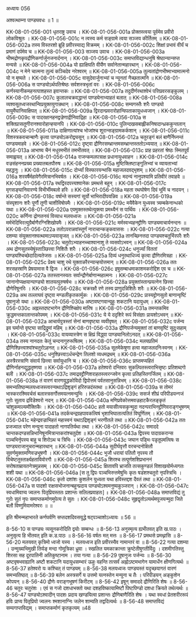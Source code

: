 अध्यायः 056

अश्वत्थाम्ना पाण्ड्यवधः ॥ 1 ॥

KK-08-01-056-001	धृतराष्ट्र उवाच ।
KK-08-01-056-001a	प्रोक्तस्त्वया पूर्वमेव प्रवीरो लोकविश्रुतः ।
KK-08-01-056-001c	न त्वस्य कर्म सङ्ग्रामे त्वया सञ्जय कीर्तितम् ॥
KK-08-01-056-002a	तस्य विस्तरशो ब्रूहि प्रवीरस्याद्य विक्रमम् ।
KK-08-01-056-002c	शिक्षां प्रभावं वीर्यं च प्रमाणं दर्पमेव च ॥
KK-08-01-056-003	सञ्जय उवाच ।
KK-08-01-056-003a	भीष्मद्रोणकृपद्रौणिकर्णार्जुनजनार्दनान् ।
KK-08-01-056-003c	समाप्तविद्यान्धनुषि श्रेष्ठान्यान्सप्त मन्यसे ॥
KK-08-01-056-004a	यो ह्याक्षिपति वीर्येण सर्वानेतान्महारथान् ।
KK-08-01-056-004c	न मेने चात्मना तुल्यं कञ्चिदेव नरेश्वरम् ॥
KK-08-01-056-005a	तुल्यतांद्रोणभीष्माभ्यामात्मनो यो न मृष्यते ।
KK-08-01-056-005c	वासुदेवार्जुनाभ्यां च न्यूनतां नैच्छतात्मनि ॥
KK-08-01-056-006a	स पाण्ड्योऽर्थपतिश्रेष्ठः सर्वशस्त्रभृतां वरः ।
KK-08-01-056-006c	कर्णस्यानीकमहनत्पाशहस्त इवान्तकः ॥
KK-08-01-056-007a	तदुदीर्णरथाश्वेभं पत्तिप्रवरसङ्कुलम् ।
KK-08-01-056-007c	कुलालचक्रवद्धान्तं पाण्ड्येनाभ्याहतं बलात् ॥
KK-08-01-056-008a	व्यश्वसूतध्वजरथान्विप्रयुक्तयुगान्रथान् ।
KK-08-01-056-008c	सम्यगस्तैः शरैः पाण्ड्यो वायुर्मेघानिवाक्षिपत् ॥
KK-08-01-056-009a	द्विरदान्प्रवरारोहान्विपताकायुधध्वजान् ।
KK-08-01-056-009c	स पादरक्षानहनद्वज्रेणाद्रीनिवाद्रिहा ॥
KK-08-01-056-010a	स शक्तिप्रासतूणीरानश्वारोहान्हयानपि ।
KK-08-01-056-010c	पुलिन्दखसबाह्लीकनिषादान्ध्रककुन्तलान् ॥
KK-08-01-056-011a	दाक्षिणात्यांश्च भोजांश्च शूरान्सङ्ग्रामकर्कशान् ।
KK-08-01-056-011c	विशस्त्रकवचान्बाणैः कृत्वा पाण्ड्योऽकरोद्व्यसून् ॥
KK-08-01-056-012a	चतुरङ्गं बलं बाणैर्निघ्नन्तं पाण्डयमाहवे ।
KK-08-01-056-012c	दृष्ट्वा द्रौणिरसम्भ्रान्तमसम्भ्रान्तस्ततोऽभ्ययात् ॥
KK-08-01-056-013a	आभाष्य चैनं मधुरमभीतं तमभीतवत् ।
KK-08-01-056-013c	प्राह प्रहरतां श्रेष्ठः स्मितपूर्वं समाह्वयत् ॥
KK-08-01-056-014a	राजन्कमलपत्राक्ष प्रधानायुधवाहन ।
KK-08-01-056-014c	वज्रसंहननप्रख्य प्रख्यातबलपौरुष ॥
KK-08-01-056-015a	मुष्टिक्लिष्टाङ्गुलिभ्यां च व्यायताभ्यां महद्धनुः ।
KK-08-01-056-015c	दोर्भ्यां विस्फारयन्भासि महाजलदवद्भृशम् ॥
KK-08-01-056-016a	शरवर्षैर्महावेगैरमित्रानभिवर्षतः ।
KK-08-01-056-016c	मदन्यं नानुपश्यामि प्रतिवीरं तवाहवे ॥
KK-08-01-056-017a	रथद्विरदपत्त्यश्वानेकः प्रमथसे बहून् ।
KK-08-01-056-017c	मृगसङ्घानिवारण्ये विभीर्भीमबलो हरिः ॥
KK-08-01-056-018a	महता रथघोषेण दिवं भूमिं च नादयन् ।
KK-08-01-056-018c	वर्षान्ते सस्यगां सूर्यो भाभिरादीपयन्निव ॥
KK-08-01-056-019a	संस्पृशानः शरैः पूर्णौ तूणी चाशीविषोपमैः ।
KK-08-01-056-019c	मयैवैकेन युध्यस्व त्र्यम्बकेनान्धको यथा ॥
KK-08-01-056-020a	एवमुक्तस्तथेत्युक्त्वा प्रमथ्यैनं स पार्थिवः ।
KK-08-01-056-020c	कर्णिना द्रोणतनयं विव्याध मलयध्वजः ॥
KK-08-01-056-021a	मर्मभेदिभिरत्युग्रैर्बाणैरग्निशिखोपमैः ।
KK-08-01-056-021c	मर्मस्वभ्यहनद्द्रौणिः पाण्ड्यमाचार्यनन्दनः ॥
KK-08-01-056-022a	ततोऽपरान्नवांस्तूर्णं नाराचान्कङ्कवाससः ।
KK-08-01-056-022c	गत्या दशम्या संयुक्तानश्वत्थामाऽप्यवासृजत् ॥
KK-08-01-056-023a	तानच्छिनत्तदा पाण्ड्यश्चतुर्भिरपरैः शरैः ।
KK-08-01-056-023c	चतुरोऽभ्याहनच्चाश्वानाशु ते व्यसवोऽभवन् ॥
KK-08-01-056-024a	अथ द्रोणसुतस्येषूंस्ताञ्छित्त्वा निशितैः शरैः ।
KK-08-01-056-024c	धनुर्ज्यां विततां पाण्ड्यश्चिच्छेदादित्यतेजसः ॥
KK-08-01-056-025a	दिव्यं धनुरथाधिज्यं कृत्वा द्रौणिरमित्रहा ।
KK-08-01-056-025c	प्रेक्ष्य चाशु रथे युक्तान्नरैरन्यान्हयोत्तमान् ॥
KK-08-01-056-026a	ततः शरसहस्राणि प्रेषयामास वै द्विजः ।
KK-08-01-056-026c	इषुसम्बाधमाकाशमकरोद्दिश एव च ॥
KK-08-01-056-027a	ततस्तानस्यतः सर्वान्द्रौणेर्बाणान्महात्मनः ।
KK-08-01-056-027c	जानानोप्यक्षयान्पाण्ड्यो शातयत्पुरुषर्षभः ॥
KK-08-01-056-028a	प्रयुक्तांस्तान्प्रयत्नेन छित्त्वा द्रौणेरिषूनरिः ।
KK-08-01-056-028c	चक्ररक्षौ रणे तस्य प्राणुदन्निशितैः शरैः ॥
KK-08-01-056-029a	अथ तल्लाघवं दृष्ट्वा मण्डलीकृतकार्मुकः ।
KK-08-01-056-029c	प्रास्यद्द्रोणसुतो बाणान्वृष्टिं पूषानुजो यथा ॥
KK-08-01-056-030a	अष्टावष्टगवान्यूहुः शकटानि यदायुधम् ।
KK-08-01-056-030c	अह्नस्तदष्टभागेन द्रौणिश्चिक्षेप मारिष ॥
KK-08-01-056-031a	तमन्तकमिव क्रुद्धमन्तकालान्तकोपमम् ।
KK-08-01-056-031c	ये ये ददृशिरे रूपं विसंज्ञाः प्रायशोऽभवन् ॥
KK-08-01-056-032a	आचार्यपुत्रस्तां सेनां बाणवृष्ट्या व्यवीवृषत् ।
KK-08-01-056-032c	पर्जन्य इव घर्मान्ते वृष्ट्या साद्रिद्रुमां महिम् ॥
KK-08-01-056-033a	द्रौणिपर्जन्यमुक्तां तां बाणवृष्टिं सुदुःसहाम् ।
KK-08-01-056-033c	वायव्यास्त्रेण स क्षिप्रं विद्ध्वा पाण्ड्यानिलोऽनदत् ॥
KK-08-01-056-034a	तस्य नानदतः केतुं चन्दनागुरुरूषितम् ।
KK-08-01-056-034c	मलयप्रतिमं द्रौणिश्छित्त्वाश्वांश्चतुरोऽहनत् ॥
KK-08-01-056-035a	सूतमेकेषुणा हत्वा महाजलदनिःस्वनम् ।
KK-08-01-056-035c	धनुश्छित्त्वाऽर्धचन्द्रेण तिलशो व्यधमद्रथम् ॥
KK-08-01-056-036a	अस्त्रैरस्त्राणि संवार्य छित्त्वा सर्वायुधानि च ।
KK-08-01-056-036c	प्राप्तमप्यहितं द्रौणिर्नाहनद्युद्धतृष्णया ॥
KK-08-01-056-037a	हतेश्वरो दन्तिवरः सुकल्पितस्त्वराभिसृष्टः प्रतिशब्दगो बली ।
KK-08-01-056-037c	तमाद्रवद्द्रौणिशराहतस्त्वरन्जवेन कृत्वा प्रतिहस्तिगर्जितम् ॥
KK-08-01-056-038a	तं वारणं वारणयुद्धकोविदो द्विपोत्तमं पर्वतसानुसन्निभम् ।
KK-08-01-056-038c	समभ्यतिष्ठन्मलयध्वजस्त्वरन्यथाऽद्रिशृङ्गं हरिरुन्नदंस्तथा ॥
KK-08-01-056-039a	स तोमरं भास्कररश्मिवर्चसं बलास्त्रसर्गोत्तमयत्नमन्युभिः ।
KK-08-01-056-039c	ससर्ज शीघ्रं परिपीडयन्गजं गुरोः सुताय द्रविडेश्वरो नदन् ॥
KK-08-01-056-040a	मणिप्रवेकोत्तमवज्रहाटकैरलङ्कृतं चांशुकमाल्यमौक्तिकैः ।
KK-08-01-056-040c	हतो मयासीत्यसकृन्मुदा नदन्पराभिनद्द्रौणिवराङ्गभूषणम् ॥
KK-08-01-056-041a	तदर्कचन्द्रग्रहपावकत्विषं भृशाभिघातात्पतितं विघूर्णितम् ।
KK-08-01-056-041c	महेन्द्रवज्राभिहतं महास्वनं यथाऽद्रिशृङ्गं भरणीतले तथा ॥
KK-08-01-056-042a	ततः प्रजज्वाल परेण मन्युना पादाहतो नागपतिर्यथा तथा ।
KK-08-01-056-042c	समाददे चान्तकदण्डसन्निभानिषूनमित्रान्तकरांश्चतुर्दश ॥
KK-08-01-056-043a	द्विपस्य पादाग्रकरान्स पञ्चभिर्नृपस्य बाहू च शिरोऽथ च त्रिभिः ।
KK-08-01-056-043c	जघान पड्भिः पडृतूपमत्विषः स पाण्ड्यराजानुचरान्महारथान् ॥
KK-08-01-056-044a	सुदीर्घवृत्तौ वरचन्दनोक्षितौ सुवर्णमुक्तामणिवज्रभूषणौ ।
KK-08-01-056-044c	भुजौ धरायां पतितौ नृपस्य तौ विचेष्टतुस्तार्क्ष्यहताविवोरगौ ॥
KK-08-01-056-045a	शिरश्च तत्पूर्णशशिप्रभाननं सरोषताम्रायतनेत्रमुन्नसम् ।
KK-08-01-056-045c	क्षितावपि भ्राजति तत्सकुण्डलं विशाखयोर्मध्यगतः शशी यथा ॥
KK-08-01-056-046a	[स तु द्विपः पञ्चभिरुत्तमेषुभिः कृतः षडंशश्चतुरो नृपस्त्रिभिः ।
KK-08-01-056-046c	कृतो दशांशः कुशलेन युध्यता यथा हविस्तद्दश दैवतं तथा ॥
KK-08-01-056-047a	स पादशो राक्षसभोजनान्बहून्प्रदाय पाण्ड्योऽश्वमनुष्यकुञ्जरान् ।
KK-08-01-056-047c	स्वधामिवाप्य ज्वलनः पितृप्रियस्ततः प्रशान्तः सलिलप्रवाहतः] ॥
KK-08-01-056-048a	समाप्तविद्यं तु गुरोः सुतं नृपः समाप्तकर्माणमुपेत्य ते सुतः ।
KK-08-01-056-048c	सुहृद्वृतोऽत्यर्थमपूजयन्मुदा जिते बलौ विष्णुमिवामरेश्वरः ॥ ॥

इति श्रीमन्महाभारते कर्णपर्वणि सप्तदशदिवसयुद्धे षट्पञ्चाशोऽध्यायः ॥ 56 ॥

8-56-10 स पाण्ड्यः व्यसूनकरोदिति द्वयोः सम्बन्धः ॥ 8-56-13 अनुस्मृत्य ह्यभीतवत् इति ख.पाठः । अनुसृत्य हि भीतवत् इति क.ड.पाठः ॥ 8-56-16 वर्षतः मत् मत्तः ॥ 8-56-17 प्रमथसे प्रमथ्नासि ॥ 8-56-20 मलयवत् कृत्रिमो ध्वजो यस्य । मलयध्वज इति प्रवीरस्यैव नामान्तरं वा ॥ 8-56-22 गत्या दशम्या । उन्मुख्यभिमुखी तिर्यङ् मन्दा गोमूत्रिका ध्रुवा । स्खलित यमकाक्रान्ता क्रुष्टेतीषुगतीर्विदुः । दशमीगतिस्तु शिरसा सह दूरपातिनी अतिकुष्टानाम । तया गत्या ॥ 8-56-29 पूषानुजः पर्जन्यः ॥ 8-56-30 अष्टवृषभवाह्यानि अष्टौ शकटानि यदायुधसम्भारं ऊहुः वहन्ति तत्सर्वं अह्नोऽष्टमभागेन यामार्धेन क्षीणगित्यर्थः ॥ 8-56-37 हतेश्वरो यः कश्चित् तं पाण्ड्यम् ॥ 8-56-38 मलयध्वजः पाण्ड्यस्तं यदृच्छयागतं वारणं समभ्यतिष्ठत् ॥ 8-56-39 बलेन अस्त्रसर्गे य उत्तमो यत्नस्तेन मन्युना च तैः । परिपीडयन् अङ्कुशेन कोपयन् ॥ 8-56-40 द्रौणेः वराङ्गभूषणं किरीटम् ॥ 8-56-42 इषून् समाददे द्रौणिरिति शेषः ॥ 8-56-46 चतुरः चतुरंशः । एवं स गजो दशधाभक्तो यथा दशहविष्कायामिष्टौ पिष्टपिण्डो दशधा क्रियते तथेत्यर्थः ॥ 8-56-47 पाण्ड्योऽश्वादीन् पादशः प्रदाय खण्डयित्वा प्रशान्तः द्रौणिबाणैरिति शेषः । यथा स्वधां प्रेतशरीररूपं हविः प्राप्य पितृप्रियो ज्वलनः श्मशानाग्निः जलेन शाम्यति तद्वदित्यर्थः ॥ 8-56-48 समाप्तविद्यं सम्यगाप्तविद्यम् । समाप्तकर्माणं कृतकृत्यम् ॥48

